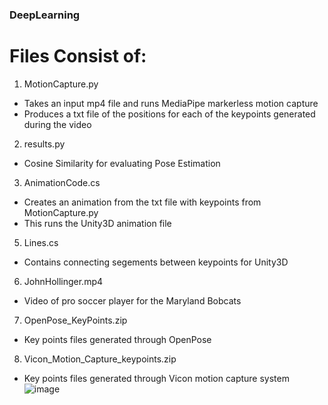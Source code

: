 ### DeepLearning
# Files Consist of:
1. MotionCapture.py
* Takes an input mp4 file and runs MediaPipe markerless motion capture
* Produces a txt file of the positions for each of the keypoints generated during the video
2. results.py
* Cosine Similarity for evaluating Pose Estimation 
3. AnimationCode.cs
* Creates an animation from the txt file with keypoints from MotionCapture.py
* This runs the Unity3D animation file
5. Lines.cs
* Contains connecting segements between keypoints for Unity3D

6. JohnHollinger.mp4
* Video of pro soccer player for the Maryland Bobcats

7. OpenPose_KeyPoints.zip
* Key points files generated through OpenPose

8. Vicon_Motion_Capture_keypoints.zip
* Key points files generated through Vicon motion capture system
![image](https://user-images.githubusercontent.com/66143861/165653343-d844a4b0-2f47-483b-8439-00561dd89b7f.png)
